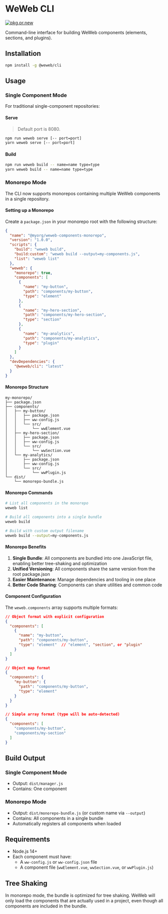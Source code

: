 # WeWeb CLI

[![pkg.pr.new](https://pkg.pr.new/badge/leo91000/weweb-cli)](https://pkg.pr.new/~/leo91000/weweb-cli)

Command-line interface for building WeWeb components (elements, sections, and plugins).

## Installation

```bash
npm install -g @weweb/cli
```

## Usage

### Single Component Mode

For traditional single-component repositories:

#### Serve

> Default port is 8080.

```bash
npm run weweb serve [-- port=port]
yarn weweb serve [-- port=port]
```

#### Build

```bash
npm run weweb build -- name=name type=type
yarn weweb build -- name=name type=type
```

### Monorepo Mode

The CLI now supports monorepos containing multiple WeWeb components in a single repository.

#### Setting up a Monorepo

Create a `package.json` in your monorepo root with the following structure:

```json
{
  "name": "@myorg/weweb-components-monorepo",
  "version": "1.0.0",
  "scripts": {
    "build": "weweb build",
    "build:custom": "weweb build --output=my-components.js",
    "list": "weweb list"
  },
  "weweb": {
    "monorepo": true,
    "components": [
      {
        "name": "my-button",
        "path": "components/my-button",
        "type": "element"
      },
      {
        "name": "my-hero-section",
        "path": "components/my-hero-section",
        "type": "section"
      },
      {
        "name": "my-analytics",
        "path": "components/my-analytics",
        "type": "plugin"
      }
    ]
  },
  "devDependencies": {
    "@weweb/cli": "latest"
  }
}
```

#### Monorepo Structure

```
my-monorepo/
├── package.json
├── components/
│   ├── my-button/
│   │   ├── package.json
│   │   ├── ww-config.js
│   │   └── src/
│   │       └── wwElement.vue
│   ├── my-hero-section/
│   │   ├── package.json
│   │   ├── ww-config.js
│   │   └── src/
│   │       └── wwSection.vue
│   └── my-analytics/
│       ├── package.json
│       ├── ww-config.js
│       └── src/
│           └── wwPlugin.js
└── dist/
    └── monorepo-bundle.js
```

#### Monorepo Commands

```bash
# List all components in the monorepo
weweb list

# Build all components into a single bundle
weweb build

# Build with custom output filename
weweb build --output=my-components.js
```

#### Monorepo Benefits

1. **Single Bundle**: All components are bundled into one JavaScript file, enabling better tree-shaking and optimization
2. **Unified Versioning**: All components share the same version from the root package.json
3. **Easier Maintenance**: Manage dependencies and tooling in one place
4. **Better Code Sharing**: Components can share utilities and common code

#### Component Configuration

The `weweb.components` array supports multiple formats:

```json
// Object format with explicit configuration
{
  "components": [
    {
      "name": "my-button",
      "path": "components/my-button",
      "type": "element"  // "element", "section", or "plugin"
    }
  ]
}

// Object map format
{
  "components": {
    "my-button": {
      "path": "components/my-button",
      "type": "element"
    }
  }
}

// Simple array format (type will be auto-detected)
{
  "components": [
    "components/my-button",
    "components/my-section"
  ]
}
```

## Build Output

### Single Component Mode
- Output: `dist/manager.js`
- Contains: One component

### Monorepo Mode
- Output: `dist/monorepo-bundle.js` (or custom name via `--output`)
- Contains: All components in a single bundle
- Automatically registers all components when loaded

## Requirements

- Node.js 14+
- Each component must have:
  - A `ww-config.js` or `ww-config.json` file
  - A component file (`wwElement.vue`, `wwSection.vue`, or `wwPlugin.js`)

## Tree Shaking

In monorepo mode, the bundle is optimized for tree shaking. WeWeb will only load the components that are actually used in a project, even though all components are included in the bundle.

